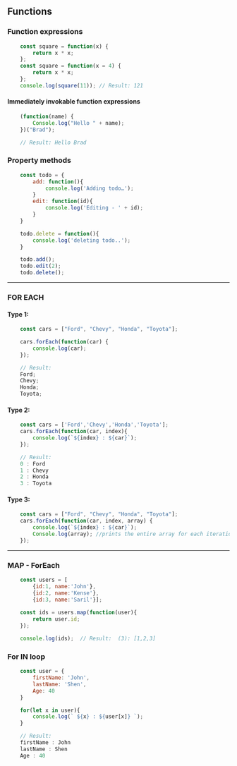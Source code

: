 ## Functions

### Function expressions

```javascript
    const square = function(x) {
        return x * x;
    };
    const square = function(x = 4) {
        return x * x;
    };
    console.log(square(11)); // Result: 121
```

#### Immediately invokable function expressions

```javascript
    (function(name) {
        Console.log("Hello " + name);
    })("Brad");

    // Result: Hello Brad
```

### Property methods

```javascript
    const todo = {
        add: function(){
            console.log('Adding todo…');
        }
        edit: function(id){
            console.log('Editing - ' + id);
        }
    }

    todo.delete = function(){
        console.log('deleting todo..');
    }

    todo.add();
    todo.edit(2);
    todo.delete();
```
---

### FOR EACH

#### Type 1:

```javascript
    const cars = ["Ford", "Chevy", "Honda", "Toyota"];

    cars.forEach(function(car) {
        console.log(car);
    });

    // Result:
    Ford;
    Chevy;
    Honda;
    Toyota;
```

#### Type 2:

```javascript
    const cars = ['Ford','Chevy','Honda','Toyota'];
    cars.forEach(function(car, index){
        console.log(`${index} : ${car}`);
    });

    // Result:
    0 : Ford
    1 : Chevy
    2 : Honda
    3 : Toyota
```

#### Type 3:

```javascript
    const cars = ["Ford", "Chevy", "Honda", "Toyota"];
    cars.forEach(function(car, index, array) {
        console.log(`${index} : ${car}`);
        Console.log(array); //prints the entire array for each iteration
    });
```
---

### MAP - ForEach 

```javascript
    const users = [
        {id:1, name:'John'},
        {id:2, name:'Kense'},
        {id:3, name:'Saril'}];
        
    const ids = users.map(function(user){
        return user.id;
    });

    console.log(ids);  // Result:  (3): [1,2,3] 
```

### For IN loop

```javascript
    const user = {
        firstName: 'John',
        lastName: 'Shen',
        Age: 40
    }

    for(let x in user){
        console.log(` ${x} : ${user[x]} `);
    }

	// Result: 
	firstName : John
	lastName : Shen
	Age : 40
```